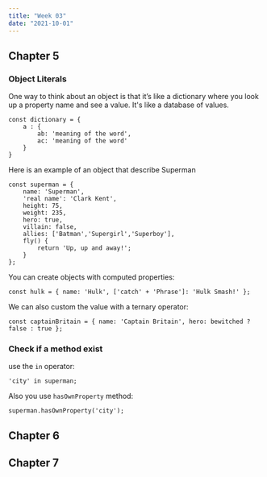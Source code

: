 ```yaml
---
title: "Week 03"
date: "2021-10-01"
---
```


## Chapter 5

### Object Literals

One way to think about an object is that it’s like a dictionary where you look up a property name and see a value. It's like a database of values.

```
const dictionary = {
    a : {
        ab: 'meaning of the word',
        ac: 'meaning of the word'
    }
}
```

Here is an example of an object that describe Superman

```
const superman = {
    name: 'Superman',
    'real name': 'Clark Kent',
    height: 75,
    weight: 235,
    hero: true,
    villain: false,
    allies: ['Batman','Supergirl','Superboy'],
    fly() {
        return 'Up, up and away!';
    }
};
```

You can create objects with computed properties:

```
const hulk = { name: 'Hulk', ['catch' + 'Phrase']: 'Hulk Smash!' };
```

We can also custom the value with a ternary operator:

```
const captainBritain = { name: 'Captain Britain', hero: bewitched ? false : true };
```

### Check if a method exist

use the `in` operator:

```
'city' in superman;
```

Also you use `hasOwnProperty` method:

```
superman.hasOwnProperty('city');
```

## Chapter 6

## Chapter 7
